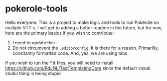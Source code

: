 # pokerole-tools
Hello everyone. This is a project to make logic and tools to run Pokérole on multiple VTT's. I will get to adding a better readme in the future, but for now, here are the primary basics if you wish to contribute:

1. ~~I need to update this...~~
2. Do not circumvent the `.editorconfig`. It is there for a reason. Primarilly, consitantly formatted code. And, yes, we are using tabs.

If you wish to run the *.tt files, you will need to install https://github.com/RdJNL/TextTemplatingCore since the default visual studio thing is being stupid
